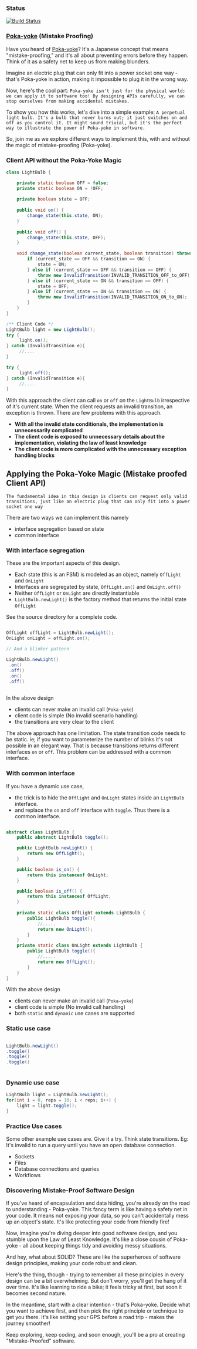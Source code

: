 ### Status
[![Build Status](https://app.travis-ci.com/codehackerr/poka-yoke.svg?branch=master)](https://app.travis-ci.com/codehackerr/poka-yoke)
### [Poka-yoke](https://en.wikipedia.org/wiki/Poka-yoke)  (Mistake Proofing) 

Have you heard of [Poka-yoke](https://en.wikipedia.org/wiki/Poka-yoke)? It's a Japanese concept that means "mistake-proofing," and it's all about preventing errors before they happen. Think of it as a safety net to keep us from making blunders.

Imagine an electric plug that can only fit into a power socket one way - that's Poka-yoke in action, making it impossible to plug it in the wrong way.

Now, here's the cool part:
`
Poka-yoke isn't just for the physical world; we can apply it to software too! By designing APIs carefully, we can stop ourselves from making accidental mistakes.
`

To show you how this works, let's dive into a simple example: 
`
A perpetual light bulb. It's a bulb that never burns out; it just switches on and off as you control it. It might sound trivial, but it's the perfect way to illustrate the power of Poka-yoke in software.
`

So, join me as we explore different ways to implement this, with and without the magic of mistake-proofing (Poka-yoke).

### Client API without the Poka-Yoke Magic

```java 
class LightBulb {

    private static boolean OFF = false;
    private static boolean ON = !OFF;
    
    private boolean state = OFF;
    
    public void on() {
        change_state(this.state, ON);
    }
    
    public void off() {
        change_state(this.state, OFF);
    }

    void change_state(boolean current_state, boolean transition) throws InvalidTransition {
        if (current_state == OFF && transition == ON) {
            state = ON;
        } else if (current_state == OFF && transition == OFF) {
            throw new InvalidTransition(INVALID_TRANSITION_OFF_to_OFF);
        } else if (current_state == ON && transition == OFF) {
            state = OFF;
        } else if (current_state == ON && transition == ON) {
            throw new InvalidTransition(INVALID_TRANSITION_ON_to_ON);
        }
    }
}

```

```java
/** Client Code */
LightBulb light = new LightBulb();
try { 
     light.on();
} catch (InvalidTransition e){
     //....
}

try { 
     light.off();
} catch (InvalidTransition e){
     //....
}
```

With this approach the client can call `on` or `off` on the `LightBulb` irrespective of it's current state.
When the client requests an invalid transition, an exception is thrown.
There are few problems with this approach.

- **With all the invalid state conditionals, the implementation is unnecessarily complicated**
- **The client code is exposed to unnecessary details about the implementation, violating the law of least knowledge**
- **The client code is more complicated with the unnecessary exception handling blocks**


## Applying the Poka-Yoke Magic (Mistake proofed Client API)

`The fundamental idea in this design is clients can request only valid transitions, just like an electric plug that can only fit into a power socket one way`

There are two ways we can implement this namely
 - interface segregation based on state
 - common interface

### With interface segregation

These are the important aspects of this design.
- Each state (this is an FSM) is modeled as an object, namely `OffLight` and `OnLight`
- Interfaces are segregated by state, `OffLight.on()` and  `OnLight.off()`
- Neither `OffLight` or `OnLight` are directly instantiable
- `LightBulb.newLight()` is the factory method that returns the initial state `OffLight`

See the source directory for a complete code.

```java

OffLight offLight = LightBulb.newLight();
OnLight onLight = offLight.on();

// And a blinker pattern

LightBulb.newLight()
 .on()
 .off()
 .on()
 .off()
 
```

In the above design
- clients can never make an invalid call (`Poka-yoke`)
- client code is simple (No invalid scenario handling)
- the transitions are very clear to the client

The above approach has one limitation. The state transition code needs to be static.
ie; if you want to parameterize the number of blinks it's not possible in an elegant way.
That is because transitions returns different interfaces `on` or `off`.
This problem can be addressed with a common interface.

### With common interface

If you have a dynamic use case, 
- the trick is to hide the `Offlight` and `OnLight` states inside an `LightBulb` interface.
- and replace the `on` and `off` interface with `toggle`. Thus there is a common interface.

```java

abstract class LightBulb {
    public abstract LightBulb toggle();

    public LightBulb newLight() {
        return new OffLight();
    }

    public boolean is_on() {
        return this instanceof OnLight;
    }

    public boolean is_off() {
        return this instanceof OffLight;
    }
    
    private static class OffLight extends LightBulb {
        public LightBulb toggle(){
            //.....
            return new OnLight();
        }
    }
    private static class OnLight extends LightBulb {
        public LightBulb toggle(){
            //.....
            return new OffLight();
        }
    }
}

```
With the above design
- clients can never make an invalid call (`Poka-yoke`)
- client code is simple (No invalid call handling)
- both `static` and `dynamic` use cases are supported

### Static use case
```java

LightBulb.newLight()
.toggle()
.toggle()
.toggle()
 
```

### Dynamic use case
```java
LightBulb light = LightBulb.newLight();
for(int i = 0, reps = 10; i < reps; i++) {
    light = light.toggle();
}
```

### Practice Use cases
Some other example use cases are. Give it a try. Think state transitions.
Eg: It's invalid to run a query until you have an open database connection.

- Sockets 
- Files 
- Database connections and queries
- Workflows

### Discovering Mistake-Proof Software Design

If you've heard of encapsulation and data hiding, you're already on the road to understanding  - Poka-yoke. This fancy term is like having a safety net in your code. It means not exposing your data, so you can't accidentally mess up an object's state. It's like protecting your code from friendly fire!

Now, imagine you're diving deeper into good software design, and you stumble upon the Law of Least Knowledge. It's like a close cousin of Poka-yoke - all about keeping things tidy and avoiding messy situations.

And hey, what about SOLID? These are like the superheroes of software design principles, making your code robust and clean.

Here's the thing, though - trying to remember all these principles in every design can be a bit overwhelming. But don't worry, you'll get the hang of it over time. It's like learning to ride a bike; it feels tricky at first, but soon it becomes second nature.

In the meantime, start with a clear intention - that's Poka-yoke. Decide what you want to achieve first, and then pick the right principle or technique to get you there. It's like setting your GPS before a road trip - makes the journey smoother!

Keep exploring, keep coding, and soon enough, you'll be a pro at creating "Mistake-Proofed" software.
